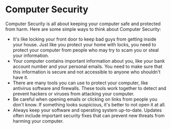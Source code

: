 # Computer Security

Computer Security is all about keeping your computer safe and protected from harm. Here are some simple ways to think about Computer Security:

- It's like locking your front door to keep bad guys from getting inside your house. Just like you protect your home with locks, you need to protect your computer from people who may try to scam you or steal your information.
- Your computer contains important information about you, like your bank account number and your personal emails. You need to make sure that this information is secure and not accessible to anyone who shouldn't have it.
- There are many tools you can use to protect your computer, like antivirus software and firewalls. These tools work together to detect and prevent hackers or viruses from attacking your computer.
- Be careful when opening emails or clicking on links from people you don't know. If something looks suspicious, it's better to not open it at all.
- Always keep your software and operating system up-to-date. Updates often include important security fixes that can prevent new threats from harming your computer.
